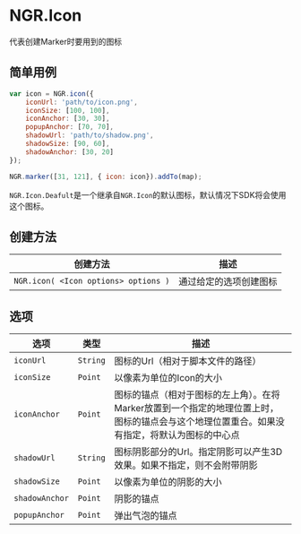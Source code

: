 # NGR.Icon
代表创建Marker时要用到的图标

## 简单用例
```javascript
var icon = NGR.icon({
    iconUrl: 'path/to/icon.png',
    iconSize: [100, 100],
    iconAnchor: [30, 30],
    popupAnchor: [70, 70],
    shadowUrl: 'path/to/shadow.png',
    shadowSize: [90, 60],
    shadowAnchor: [30, 20]
});

NGR.marker([31, 121], { icon: icon}).addTo(map);
```
`NGR.Icon.Deafult`是一个继承自`NGR.Icon`的默认图标，默认情况下SDK将会使用这个图标。

## 创建方法
| 创建方法 | 描述 |
| -- | -- |
| `NGR.icon( <Icon options> options )` | 通过给定的选项创建图标 |

## 选项
| 选项 | 类型 | 描述 |
| -- | -- | -- |
| `iconUrl` | `String` | 图标的Url（相对于脚本文件的路径） |
| `iconSize` | `Point` | 以像素为单位的Icon的大小 |
| `iconAnchor` | `Point` | 图标的锚点（相对于图标的左上角）。在将Marker放置到一个指定的地理位置上时，图标的锚点会与这个地理位置重合。如果没有指定，将默认为图标的中心点 |
| `shadowUrl` | `String` | 图标阴影部分的Url。指定阴影可以产生3D效果。如果不指定，则不会附带阴影 |
| `shadowSize` | `Point` | 以像素为单位的阴影的大小 |
| `shadowAnchor` | `Point` | 阴影的锚点 |
| `popupAnchor` | `Point` | 弹出气泡的锚点 |
